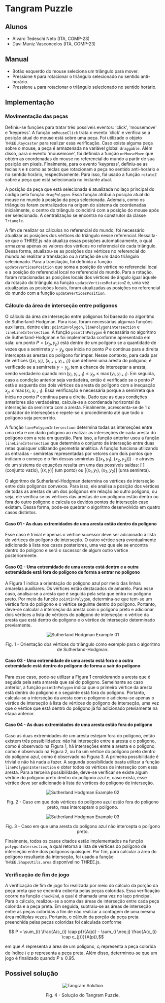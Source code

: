 # Tangram Puzzle

## Alunos

- Alvaro Tedeschi Neto (ITA, COMP-23)
- Davi Muniz Vasconcelos (ITA, COMP-23)

## Manual

- Botão esquerdo do mouse seleciona um triângulo para mover.
- Pressione `R` para rotacionar o triângulo selecionado no sentido anti-horário.
- Pressione `E` para rotacionar o triângulo selecionado no sentido horário.

## Implementação

### Movimentação das peças

Definiu-se funções para tratar três possíveis eventos: 'click', 'mousemove' e 'keypress'. A função `onMouseClick` trata o evento 'click' e verifica se a posição atual do mouse está sobre uma peça. Foi utilizado o objeto `THREE.Raycaster` para realizar essa verificação. Caso exista alguma peça sobre o mouse, a peça é armazenada na variável global `draggable`. Além disso, para o evento 'mousemove', foi definida a função `onMouseMove` que obtém as coordenadas do mouse no referencial do mundo a partir de sua posição em pixels. Finalmente, para o evento 'keypress', definiu-se as teclas `R` e `E` como as teclas que rotacionam a peça no sentido anti-horário e no sentido horário, respectivamente. Para isso, foi usado a função `rotateZ` sobre a peça que está selecionada no instante atual.

A posição da peça que está selecionada é atualizada no laço principal do código pela função `dragPolygon`. Essa função atribui a posição atual do mouse no mundo à posição da peça selecionada. Ademais, como os triângulos foram centralizados na origem do sistema de coordenadas inicialmente, o centro do triângulo coincidirá com a posição do mouse após ser selecionado. A centralização se encontra no construtor da classe `Triangle`.

A fim de realizar os cálculos no referencial do mundo, foi necessário atualizar as posições dos vértices do triângulo nesse referencial. Ressalta-se que o THREE.js não atualiza essas posições automaticamente, o qual armazena apenas os valores dos vértices no referencial de cada triângulo. Dessa forma, atualizou-se as posições dos vértices no referencial do mundo ao realizar a translação ou a rotação de um dado triângulo selecionado. Para a translação, foi definida a função `updateVerticesPosition` que soma a posição do vértice no referencial local e a posição do referencial local no referencial do mundo. Para a rotação, foram rotacionadas as posições locais dos vértices de ângulo igual àquele da rotação do triângulo na função `updateVerticesRotationZ` e, uma vez atualizadas as posições locais, foram atualizadas as posições no referencial do mundo com a função `updateVerticesPosition`.

### Cálculo da área de interseção entre polígonos

O cálculo da área de interseção entre polígonos foi baseado no algoritmo de Sutherland-Hodgman. Para isso, foram necessárias algumas funções auxiliares, dentre elas: `pointInPolygon`, `linePolygonIntersection` e `lineLineIntersection`. A função `pointInPolygon` é necessária no algoritmo de Sutherland-Hodgman e foi implementada conforme apresentada em sala: um ponto $P = (x_p, y_p)$ está dentro de um polígono se a quantidade de vezes que a semirreta $y = y_p$ que inicia no ponto $P$ e continua para a direita intercepta as arestas do polígono for ímpar. Nesse contexto, para cada par de vértices $\{ (x_i, \ y_i), \ (x_{i+1}, \ y_{i+1}) \}$ que definem uma aresta do polígono, é verificado se a semirreta $y = y_p$ tem a chance de interceptar a aresta, sendo verdadeiro quando $\min{(y_{i}, \ y_{i+1})} \leq y_p \leq \max{(y_{i}, \ y_{i+1})}$. Em seguida, caso a condição anterior seja verdadeira, então é verificado se o ponto $P$ está a esquerda dos dois vértices da aresta do polígono com a inequação $x_p \leq \max{(x_{i}, \ x_{i+1})}$. Essa verificação é necessária porque a semirreta que inicia no ponto $P$ continua para a direita. Dado que as duas condições anteriores são verdadeiras, calcula-se a coordenada horizontal da interseção da semirreta com a aresta. Finalmente, acrescenta-se de 1 o contador de interseções e repete-se o procedimento até que todo o polígono seja percorrido.

A função `linePolygonIntersection` determina todas as interseções entre uma reta e um dado polígono ao realizar as interseções de cada aresta do polígono com a reta em questão. Para isso, a função anterior usou a função `lineLineIntersection` que determina o conjunto de interseção entre duas retas quaisquer utilizando geometria analítica. A função funciona utilizando as entradas - semiretas representadas por vetores com dois pontos que indicam o começo e o fim dessas semiretas ($[(x_1,y_1),\;(x_2,y_2)]$) - e através de um sistema de equações resulta em uma das possíveis saídas: $[\;]$ (conjunto vazio), $[(x,y)]$ (um ponto) ou $[(x_1,y_1),\;(x_2,y_2)]$ (uma semireta).

O algoritmo de Sutherland-Hodgman determina os vértices de interseção entre dois polígonos convexos. Para isso, ele analisa a posição dos vértices de todas as arestas de um dos polígonos em relação ao outro polígono, ou seja, ele verifica se os vértices das arestas de um polígono estão dentro ou fora do outro polígono e calcula os devidos pontos de interseção caso existam. Dessa forma, pode-se quebrar o algoritmo desenvolvido em quatro casos distintos.

#### Caso 01 - As duas extremidades de uma aresta estão dentro do polígono

Esse caso é trivial e apenas o vértice sucessor deve ser adicionado à lista de vértices do polígono de interseção. O outro vértice será eventualmente adicionado à lista nos casos posteriores, uma vez que ele se encontra dentro do polígono e será o sucessor de algum outro vértice posteriormente.

#### Caso 02 - Uma extremidade de uma aresta está dentro e a outra extremidade está fora do polígono de forma a entrar no polígono

A Figura 1 indica a orientação do polígono azul por meio das linhas amarelas auxiliares. Os vértices estão destacados de amarelo. Para esse caso, analisa-se a aresta que é seguida pela seta que entra no polígono preto. Por meio da função `pointInPolygon`, determina-se que tem-se um vértice fora do polígono e o vértice seguinte dentro do polígono. Portanto, deve-se calcular a interseção da aresta com o polígono preto e adicionar dois vértices a lista de vértices do polígono de interseção: o vértice da aresta que está dentro do polígono e o vértice de interseção determinado previamente.

<p align="center">
    <img src="figures/sutherland_hodgman_example_01.png" alt="Sutherland Hodgman Example 01">
</p>

<p align="center">Fig. 1 - Orientação dos vértices do triângulo como exemplo para o algoritmo de Sutherland-Hodgman.

#### Caso 03 - Uma extremidade de uma aresta está fora e a outra extremidade está dentro do polígono de forma a sair do polígono

Para esse caso, pode-se utilizar a Figura 1 considerando a aresta que é seguida pela seta amarela que sai do polígono. Semelhante ao caso anterior, a função `pointInPolygon` indica que o primeiro vértice da aresta está dentro do polígono e o seguinte está fora do polígono. Portanto, calcula-se a interseção da aresta com o polígono e adiciona-se apenas o vértice de interseção à lista de vértices do polígono de interseção, uma vez que o vértice que está dentro do polígono já foi adicionado previamente na etapa anterior.

#### Caso 04 - As duas extremidades de uma aresta estão fora do polígono

Caso as duas extremidades de um aresta estejam fora do polígono, então existem três possibilidades: não há interseção entre a aresta e o polígono, como é observado na Figura 1, há interseções entre a aresta e o polígono, como é observado na Figura 2, ou há um vértice do polígono preto dentro do polígono azul, como é observado na Figura 3. A primeira possibilidade é trivial e não há nada a fazer. A segunda possibilidade basta utilizar a função `linePolygonIntersection` e obter todos os vértices de interseção com essa aresta. Para a terceira possibilidade, deve-se verificar se existe algum vértice do polígono preto dentro do polígono azul e, caso exista, esse vértice deve ser adicionado à lista de vértices do polígono de interseção.

<p align="center">
    <img src="figures/sutherland_hodgman_example_02.png" alt="Sutherland Hodgman Example 02">
</p>

<p align="center">Fig. 2 - Caso em que dois vértices do polígono azul estão fora do polígono preto, mas interceptam o polígono.

<p align="center">
    <img src="figures/sutherland_hodgman_example_03.png" alt="Sutherland Hodgman Example 03">
</p>

<p align="center">Fig. 3 - Caso em que uma aresta do polígono azul não intercepta o polígono preto.

Finalmente, todos os casos citados estão implementados na função `polygonIntersection`, a qual retorna a lista de vértices do polígono de interseção entre dois polígonos quaisquer. Por fim, para calcular a área do polígono resultante da interseção, foi usado a função `THREE.ShapeUtils.area` disponível no THREE.js.

### Verificação de fim de jogo

A verificação de fim de jogo foi realizada por meio do cálculo da porção da peça preta que se encontra coberta pelas peças coloridas. Essa verificação ocorre na função `checkEnd`, a qual é chamada uma vez no laço principal. Para o cálculo, realizou-se a soma das áreas de interseção entre cada peça colorida e a peça preta. Em seguida, subtraiu-se as áreas de interseção entre as peças coloridas a fim de não realizar a contagem de uma mesma área múltiplas vezes. Portanto, o cálculo da porção da peça preta preenchida pelas peças coloridas foi calculada conforme

$$ P = \sum_{i} \frac{A(c_{i} \cap p)}{A(p)} - \sum_{i \neq j} \frac{A(c_{i} \cap c_{j})}{A(p)},$$

em que $A$ representa a área de um polígono, $c_i$ representa a peça colorida de índice $i$ e $p$ representa a peça preta. Além disso, determinou-se que um jogo é finalizado quando $P \geq 0.95$.

## Possível solução

<p align="center">
    <img src="figures/tangram_solution.png" alt="Tangram Solution">
</p>

<p align="center">Fig. 4 - Solução do Tangram Puzzle.

